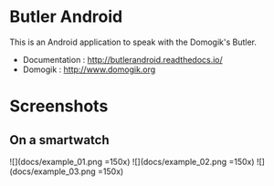 Butler Android
==============

This is an Android application to speak with the Domogik's Butler.

* Documentation : http://butlerandroid.readthedocs.io/
* Domogik : http://www.domogik.org

Screenshots 
===========

On a smartwatch
---------------

![](docs/example_01.png =150x)
![](docs/example_02.png =150x)
![](docs/example_03.png =150x)
